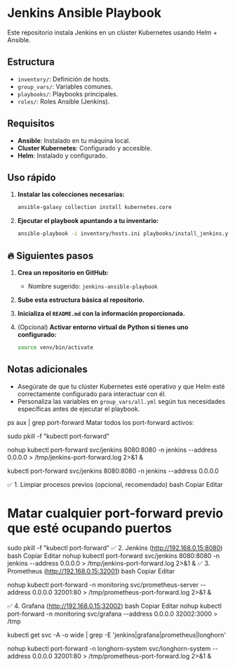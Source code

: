 # Jenkins Ansible Playbook

Este repositorio instala Jenkins en un clúster Kubernetes usando Helm + Ansible.

## Estructura
- `inventory/`: Definición de hosts.
- `group_vars/`: Variables comunes.
- `playbooks/`: Playbooks principales.
- `roles/`: Roles Ansible (Jenkins).

## Requisitos
- **Ansible**: Instalado en tu máquina local.
- **Cluster Kubernetes**: Configurado y accesible.
- **Helm**: Instalado y configurado.

## Uso rápido
1. **Instalar las colecciones necesarias:**
   ```bash
   ansible-galaxy collection install kubernetes.core
   ```

2. **Ejecutar el playbook apuntando a tu inventario:**
   ```bash
   ansible-playbook -i inventory/hosts.ini playbooks/install_jenkins.yml
   ```

## 🔥 Siguientes pasos
1. **Crea un repositorio en GitHub:**
   - Nombre sugerido: `jenkins-ansible-playbook`

2. **Sube esta estructura básica al repositorio.**

3. **Inicializa el `README.md` con la información proporcionada.**

4. (Opcional) **Activar entorno virtual de Python si tienes uno configurado:**
   ```bash
   source venv/bin/activate
   ```

## Notas adicionales
- Asegúrate de que tu clúster Kubernetes esté operativo y que Helm esté correctamente configurado para interactuar con él.
- Personaliza las variables en `group_vars/all.yml` según tus necesidades específicas antes de ejecutar el playbook.




ps aux | grep port-forward
Matar todos los port-forward activos:


sudo pkill -f "kubectl port-forward"

nohup kubectl port-forward svc/jenkins 8080:8080 -n jenkins --address 0.0.0.0 > /tmp/jenkins-port-forward.log 2>&1 &


kubectl port-forward svc/jenkins 8080:8080 -n jenkins --address 0.0.0.0





✅ 1. Limpiar procesos previos (opcional, recomendado)
bash
Copiar
Editar
# Matar cualquier port-forward previo que esté ocupando puertos
sudo pkill -f "kubectl port-forward"
✅ 2. Jenkins (http://192.168.0.15:8080)
bash
Copiar
Editar
nohup kubectl port-forward svc/jenkins 8080:8080 -n jenkins --address 0.0.0.0 > /tmp/jenkins-port-forward.log 2>&1 &
✅ 3. Prometheus (http://192.168.0.15:32001)
bash
Copiar
Editar

nohup kubectl port-forward -n monitoring svc/prometheus-server --address 0.0.0.0 32001:80 > /tmp/prometheus-port-forward.log 2>&1 &

✅ 4. Grafana (http://192.168.0.15:32002)
bash
Copiar
Editar
nohup kubectl port-forward -n monitoring svc/grafana --address 0.0.0.0 32002:3000 > /tmp



kubectl get svc -A -o wide | grep -E 'jenkins|grafana|prometheus|longhorn'




nohup kubectl port-forward -n longhorn-system svc/longhorn-system  --address 0.0.0.0 32001:80 > /tmp/prometheus-port-forward.log 2>&1 &
